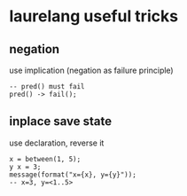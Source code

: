# laurelang useful tricks

## negation

use implication (negation as failure principle)

```
-- pred() must fail
pred() -> fail();
```

## inplace save state

use declaration, reverse it

```
x = between(1, 5);
y x = 3;
message(format("x={x}, y={y}"));
-- x=3, y=<1..5>
```